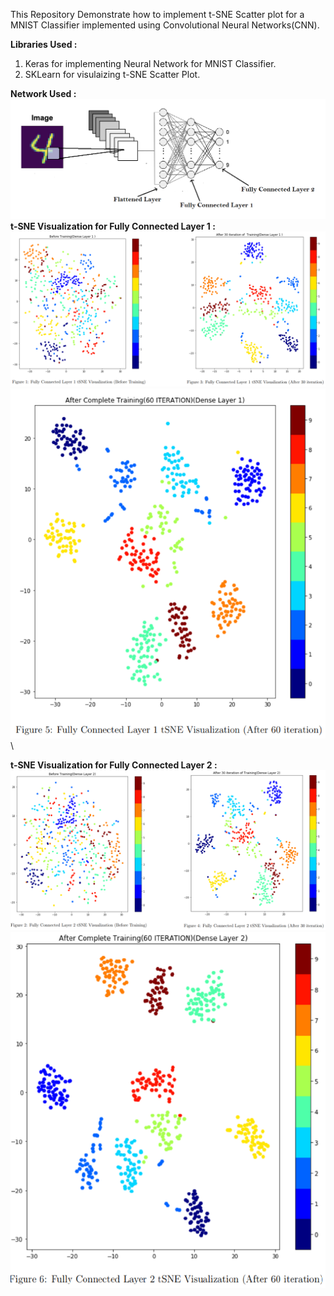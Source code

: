 This Repository Demonstrate how to implement t-SNE Scatter plot for a MNIST Classifier implemented using Convolutional Neural Networks(CNN).

**Libraries Used :**
1. Keras for implementing Neural Network for MNIST Classifier.
2. SKLearn for visulaizing t-SNE Scatter Plot.

**Network Used :**
![](/images/output.png)
**t-SNE Visualization for Fully Connected Layer 1 :**
![](/images/output1.PNG)
![](/images/output3.PNG) \


**t-SNE Visualization for Fully Connected Layer 2 :**
![](/images/output4.PNG)
![](/images/output5.PNG)
